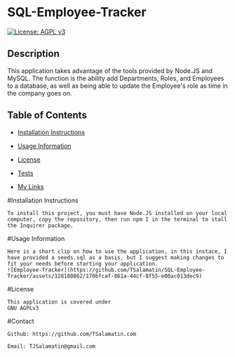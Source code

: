 # SQL-Employee-Tracker
[![License: AGPL v3](https://img.shields.io/badge/License-AGPL_v3-blue.svg)](https://www.gnu.org/licenses/agpl-3.0)

## Description
    
This application takes advantage of the tools provided by Node.JS and MySQL. The function is the ability add Departments, Roles, and Employees to a database, as well as being able to update the Employee's role as time in the company goes on.

## Table of Contents
    
- [Installation Instructions](#installation-instructions)

- [Usage Information](#usage-information)

- [License](#license)

- [Tests](#tests)

- [My Links](#contact)

    
#Installation Instructions
    
    To install this project, you must have Node.JS installed on your local computer, copy the repository, then run npm I in the terminal to stall the Inquirer package. 
    
#Usage Information
    
    Here is a short clip on how to use the application, in this instace, I have provided a seeds.sql as a basis, but I suggest making changes to fit your needs before starting your application. 
    ![Employee-Tracker](https://github.com/TSalamatin/SQL-Employee-Tracker/assets/128180862/170bfcaf-861a-44cf-8f55-e00ac013dec9)

    
#License
    
    This application is covered under
    GNU AGPLv3
      
    
#Contact

    Github: https://github.com/TSalamatin.com

    Email: TJSalamatin@gmail.com
    
